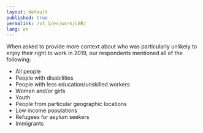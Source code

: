 ```yaml
---
layout: default
published: true
permalink: /v3_1/en/work/LBR/
lang: en
---
```

When asked to provide more context about who was particularly unlikely to enjoy their right to work in 2019, our respondents mentioned all of the following: 

- All people 
- People with disabilities
- People with less education/unskilled workers 
- Women and/or girls 
- Youth 
- People from particular geographic locations 
- Low income populations 
- Refugees for asylum seekers 
- Immigrants
 